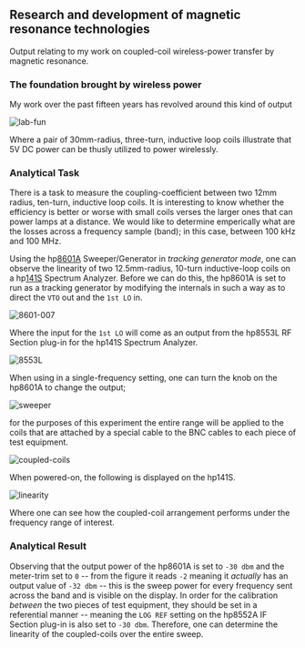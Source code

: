 ## Research and development of magnetic resonance technologies

Output relating to my work on coupled-coil wireless-power transfer by magnetic resonance.

### The foundation brought by wireless power

My work over the past fifteen years has revolved around this kind of output

![lab-fun](/img/lab-fun.jpg)

Where a pair of 30mm-radius, three-turn, inductive loop coils illustrate that 5V DC power can be thusly utilized to power wirelessly.

### Analytical Task

There is a task to measure the coupling-coefficient between two 12mm radius, ten-turn, inductive loop coils. It is interesting to know whether the efficiency is better or worse with small coils verses the larger ones that can power lamps at a distance. We would like to determine emperically what are the losses across a frequency sample (band); in this case, between 100 kHz and 100 MHz.

Using the hp[8601A](https://github.com/wireless-power-laboratory/hp8601a) Sweeper/Generator in _tracking generator mode_, one can observe the linearity of two 12.5mm-radius, 10-turn inductive-loop coils on a hp[141S](https://github.com/wireless-power-laboratory/hp141s) Spectrum Analyzer. Before we can do this, the hp8601A is set to run as a tracking generator by modifying the internals in such a way as to direct the `VTO` out and the `1st LO` in.

![8601-007](/img/8601-007.jpg)

Where the input for the `1st LO` will come as an output from the hp8553L RF Section plug-in for the hp141S Spectrum Analyzer. 

![8553L](/img/8553-lo.jpg)

When using in a single-frequency setting, one can turn the knob on the hp8601A to change the output; 

![sweeper](/img/sweeper.jpg)

for the purposes of this experiment the entire range will be applied to the coils that are attached by a special cable to the BNC cables to each piece of test equipment.

![coupled-coils](/img/coupled-coils.jpg)

When powered-on, the following is displayed on the hp141S.

![linearity](/img/linearity.jpg)

Where one can see how the coupled-coil arrangement performs under the frequency range of interest.

### Analytical Result

Observing that the output power of the hp8601A is set to `-30 dbm` and the meter-trim set to `0` -- from the figure it reads `-2` meaning it _actually_ has an output value of `-32 dbm` -- this is the sweep power for every frequency sent across the band and is visible on the display. In order for the calibration _between_ the two pieces of test equipment, they should be set in a referential manner -- meaning the `LOG REF` setting on the hp8552A IF Section plug-in is also set to `-30 dbm`. Therefore, one can determine the linearity of the coupled-coils over the entire sweep.


